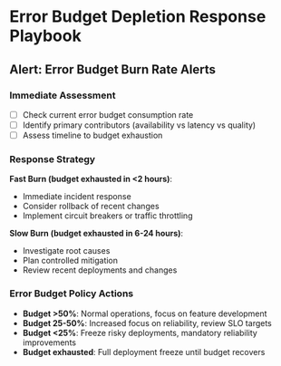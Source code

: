 # Error Budget Depletion Response Playbook

## Alert: Error Budget Burn Rate Alerts

### Immediate Assessment
- [ ] Check current error budget consumption rate
- [ ] Identify primary contributors (availability vs latency vs quality)
- [ ] Assess timeline to budget exhaustion

### Response Strategy
**Fast Burn (budget exhausted in <2 hours)**:
- Immediate incident response
- Consider rollback of recent changes
- Implement circuit breakers or traffic throttling

**Slow Burn (budget exhausted in 6-24 hours)**:
- Investigate root causes
- Plan controlled mitigation
- Review recent deployments and changes

### Error Budget Policy Actions
- **Budget >50%**: Normal operations, focus on feature development
- **Budget 25-50%**: Increased focus on reliability, review SLO targets
- **Budget <25%**: Freeze risky deployments, mandatory reliability improvements
- **Budget exhausted**: Full deployment freeze until budget recovers
